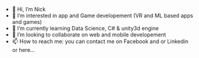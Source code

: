 - 👋 Hi, I’m Nick
- 👀 I’m interested in app and Game developement (VR and ML based apps and games)
- 🌱 I’m currently learning Data Science, C# & unity3d engine
- 💞️ I’m looking to collaborate on web and mobile developement
- 📫 How to reach me: you can contact me on Facebook and or Linkedin or here...

